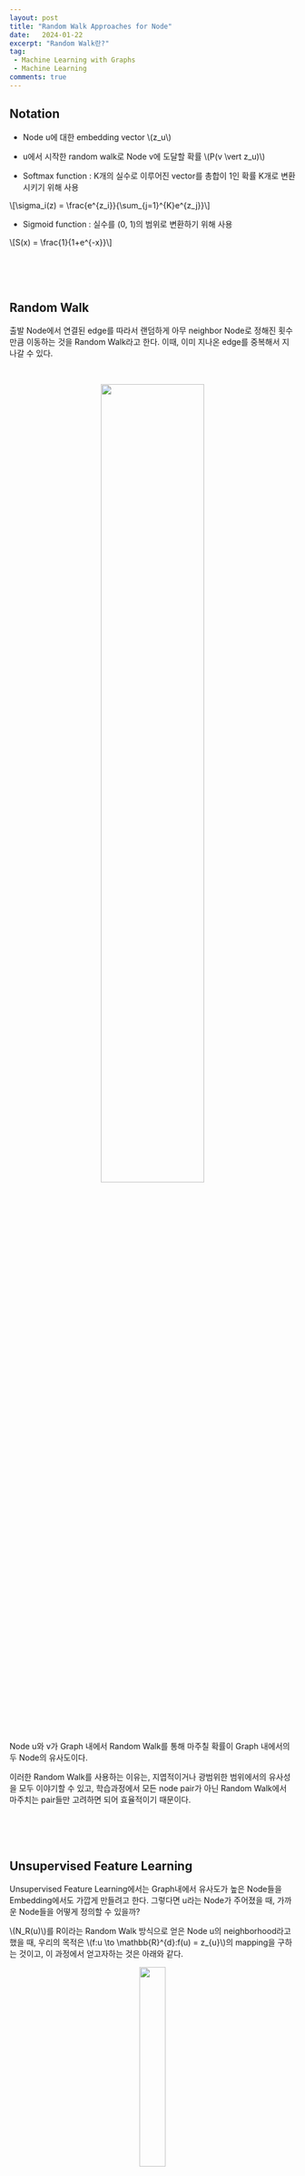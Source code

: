 ```yaml
---
layout: post
title: "Random Walk Approaches for Node"
date:   2024-01-22
excerpt: "Random Walk란?"
tag: 
 - Machine Learning with Graphs
 - Machine Learning
comments: true
---
```


## Notation

* Node u에 대한 embedding vector \\(z_u\\)
* u에서 시작한 random walk로 Node v에 도달할 확률 \\(P(v \vert z_u)\\)

* Softmax function : K개의 실수로 이루어진 vector를 총합이 1인 확률 K개로 변환시키기 위해 사용

\\[\sigma_i(z) = \frac{e^{z_i}}{\sum_{j=1}^{K}e^{z_j}}\\]

* Sigmoid function : 실수를 (0, 1)의 범위로 변환하기 위해 사용

\\[S(x) = \frac{1}{1+e^{-x}}\\]

<br>
<br>
<br>

## Random Walk

출발 Node에서 연결된 edge를 따라서 랜덤하게 아무 neighbor Node로 정해진 횟수만큼 이동하는 것을 Random Walk라고 한다. 이때, 이미 지나온 edge를 중복해서 지나갈 수 있다.

<br>

<p align="center">
  <img src="{{site.baseurl}}/assets/img/Random-Walk-Approaches-for-Node/random-walk.png" style="width: 60%"/>
</p>

<br>

Node u와 v가 Graph 내에서 Random Walk를 통해 마주칠 확률이 Graph 내에서의 두 Node의 유사도이다.

이러한 Random Walk를 사용하는 이유는, 지엽적이거나 광범위한 범위에서의 유사성을 모두 이야기할 수 있고, 학습과정에서 모든 node pair가 아닌 Random Walk에서 마주치는 pair들만 고려하면 되어 효율적이기 때문이다.

<br>
<br>
<br>

## Unsupervised Feature Learning

Unsupervised Feature Learning에서는 Graph내에서 유사도가 높은 Node들을 Embedding에서도 가깝게 만들려고 한다. 그렇다면 u라는 Node가 주어졌을 때, 가까운 Node들을 어떻게 정의할 수 있을까?

\\(N_R(u)\\)를 R이라는 Random Walk 방식으로 얻은 Node u의 neighborhood라고 했을 때, 우리의 목적은 \\(f:u \to \mathbb{R}^{d}:f(u) = z_{u}\\)의 mapping을 구하는 것이고, 이 과정에서 얻고자하는 것은 아래와 같다.

<p align="center">
  <img src="{{site.baseurl}}/assets/img/Random-Walk-Approaches-for-Node/math.png" style="width: 30%"/>
</p>

<br>

위 식에서 \\(logP(N_{R}(u) \vert z_u)\\)를 최대로 하는 것이 학습의 목표이다.

이를 위해 먼저 Graph내의 모든 노드 u에서 짧은 고정 길이의 Random walk를 진행하고, 이를 이용해 \\(N_R(u)\\)를 구한다. 이후 위의 식으로 embedding을 최적화하는 것이다.

위 식을 다르게 나타내면 아래와 같다.

<p align="center">
  <img src="{{site.baseurl}}/assets/img/Random-Walk-Approaches-for-Node/math2.png" style="width: 30%"/>
</p>

<br>

여기에 아래와 같이 softmax를 적용하면,

<p align="center">
  <img src="{{site.baseurl}}/assets/img/Random-Walk-Approaches-for-Node/math3.png" style="width: 30%"/>
</p>

<br>

다음과 같은 최종 식이 나온다.

<p align="center">
  <img src="{{site.baseurl}}/assets/img/Random-Walk-Approaches-for-Node/math4.png" style="width: 60%"/>
</p>

<br>

위 식에서 Random walk embedding을 최적화한다는 것은 곧 \\(L\\)을 최소로 만드는 \\(z_u\\)를 찾는 것이다. 하지만 위의 식에서 확인할 수 있듯, \\(V\\)에 속하는 모든 \\(u\\)와 \\(N_{R}(u)\\)에 속하는 모든 \\(v\\)를 확인하는 것은 \\(O(\vert V \vert ^2)\\)만큼의 복잡도를 가진다.

이에 대한 해결책이 Negative sampling이다.

<br>
<br>
<br>

## Negative Sampling

Negative Sampling을 수식으로 설명하면 다음과 같다.

<p align="center">
  <img src="{{site.baseurl}}/assets/img/Random-Walk-Approaches-for-Node/math5.png" style="width: 80%"/>
</p>

<br>

풀어 말하자면, 모든 node에 대해 normalization을 진행하는 것이 아니라, k개의 랜덤한 negative sample(해당 Node와 무관한 Node)들을 추출해 이에 대해서면 normalization을 하는 것이다.

또한 기존에 \\(exp\\)함수로 했던 계산을 \\(\sigma\\)함수로 바꾸었다.

이때, 마지막 \\(n_{i} \sim P_{v}\\)으로 k개를 랜덤 추출할 때는, k가 클수록 robust하지만 negative event에 대해 높은 bias를 가지게 되며, 일반적으로 k = 5 ~ 20으로 지정한다.

<br>
<br>
<br>

## Stochastic Gradient Descent

<br>

<p align="center">
  <img src="{{site.baseurl}}/assets/img/Random-Walk-Approaches-for-Node/math2.png" style="width: 40%"/>
</p>

<br>

위의 objective function을 알고난 후, 이를 최소로 만들기 위해서는 Stochastic Gradient Descent 방법을 사용한다.

Stochastic Gradient Descent는 일반적인 Gradient Descent 방법과 같이 랜덤한 지점에서 시작하여 기울기를 계산하고 크기가 작은 방향으로 한 step을 이동하지만, 이때 모든 범위에 대해 기울기를 계산하지 않고, sampling한 Node에 대해서만 계산을 한다.

<br>

<p align="center">
  <img src="{{site.baseurl}}/assets/img/Random-Walk-Approaches-for-Node/gradient.png" style="width: 70%"/>
</p>

<br>

Random Walk에 대한 요약을 하자면 아래와 같다.

<br>

<p align="center">
  <img src="{{site.baseurl}}/assets/img/Random-Walk-Approaches-for-Node/summary1.png" style="width: 60%"/>
</p>

<br>

이렇게 고정 길이의, 완벽하게(unbiased) 랜덤한 Random Walk보다 혹시 더 좋은 방법은 없을까? 이러한 Random Walk를 더 발전 시킨 방법이 node2vec이다.

<br>
<br>
<br>

## node2vec

node2vec은 biased(확률이 모두 동일하지 않은)하고, 2nd order(직전의 값을 기억하는) walk를 한다.

또한 local한 네트워크에 집중하고 싶은지, global한 네트워크의 view를 보고싶은지에 따라 BFS와 DFS를 선택한다. 

<br>

<p align="center">
  <img src="{{site.baseurl}}/assets/img/Random-Walk-Approaches-for-Node/bfsdfs.png" style="width: 60%"/>
</p>

<br>

이걸 구현하기 위해 p와 q라는 2가지 파라미터를 사용한다.

* p (Return parameter) : 이전 Node로 돌아갈 확률을 정한다.
* q (In-out parameter) : BFS와 DFS의 비율을 정한다.

예를 들어, 이전에 \\(S_1\\) Node에서 현재 W Node로 온 경우에, \\(S_2\\) Node는 \\(S_1\\) Node로부터 W Node와 같은 거리상에 있기 때문에 BFS를 선택하는 것이고, \\(S_3\\) Node는 \\(S_1\\) Node에서부터 더 멀리로 이동하는 것이므로 DFS를 선택하는 것이라고 볼 수 있다. 그리고 \\(S_1\\) Node로 이동하는 것은 이전 Node로 돌아가는 것이므로 아래의 그림처럼 표현할 수 있다.

<br>

<p align="center">
  <img src="{{site.baseurl}}/assets/img/Random-Walk-Approaches-for-Node/node2vec1.png" style="width: 60%"/>
</p>

<br>

이를 구현하기 위해 위에서 언급한 파라미터 p, q는 다음과 같이 사용된다.

<br>

<p align="center">
  <img src="{{site.baseurl}}/assets/img/Random-Walk-Approaches-for-Node/node2vec2.png" style="width: 70%"/>
</p>

<br>

이러한 node2vec 알고리즘은 linear한 시간복잡도를 가지고 있고, 병렬 계산이 가능하다는 장점이 존재한다. 하지만 모든 Node에 대해 개별적인 embedding을 학습시켜야해서 Node의 수가 많은 경우 학습량이 많아진다는 단점 또한 존재한다.

<br>
<br>
<br>

### 출처, 더 궁금하다면?
[Stanford CS224W: ML with Graphs | 2021 | Lecture 3.2-Random Walk Approaches for Node Embeddings](https://youtu.be/Xv0wRy66Big?si=bTuYhoSDgR_9bAH-)